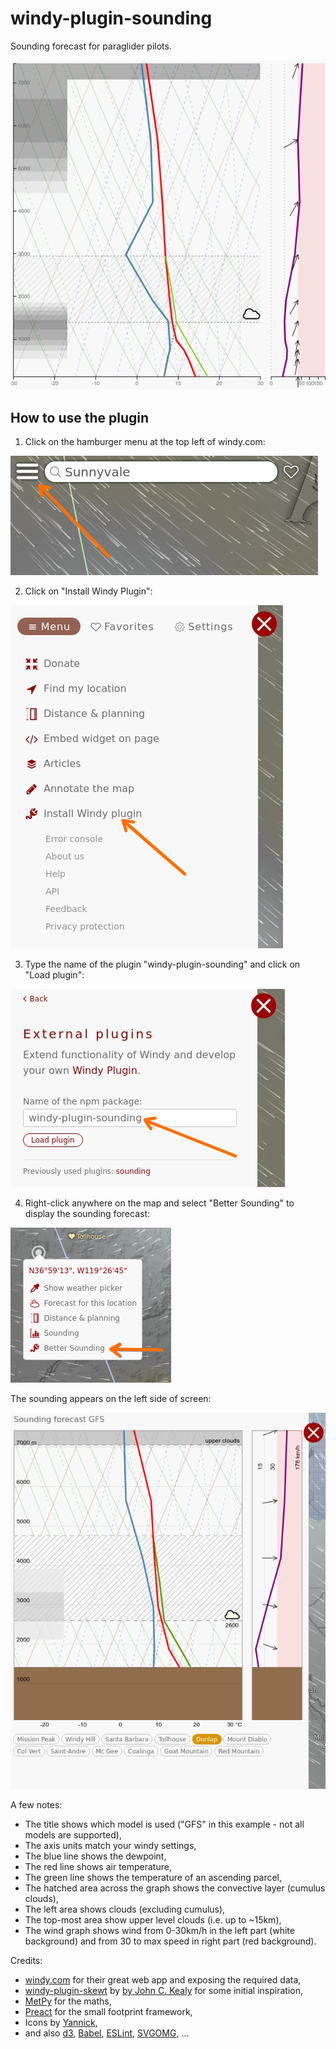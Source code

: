 # windy-plugin-sounding

Sounding forecast for paraglider pilots.

![Example Sounding](sounding.png)

## How to use the plugin

1) Click on the hamburger menu at the top left of windy.com:

![Hamburger menu](docs/1_menu.png)

2) Click on "Install Windy Plugin":

![Install plugins](docs/2_install.png)

3) Type the name of the plugin "windy-plugin-sounding" and click on "Load plugin":

![Load windy-plugin-sounding](docs/3_sounding.png)

4) Right-click anywhere on the map and select "Better Sounding" to display the sounding forecast:

![Context menu](docs/4_menu.png)

The sounding appears on the left side of screen:

![Context menu](docs/5_skewt.png)

A few notes:
- The title shows which model is used ("GFS" in this example - not all models are supported),
- The axis units match your windy settings,
- The blue line shows the dewpoint,
- The red line shows air temperature,
- The green line shows the temperature of an ascending parcel,
- The hatched area across the graph shows the convective layer (cumulus clouds),
- The left area shows clouds (excluding cumulus),
- The top-most area show upper level clouds (i.e. up to ~15km),
- The wind graph shows wind from 0-30km/h in the left part (white background) and from 30 to max speed in right part (red background).

Credits:
- [windy.com](https://www.windy.com) for their great web app and exposing the required data,
- [windy-plugin-skewt](https://github.com/johnckealy/windy-plugin-skewt) by [by John C. Kealy](https://github.com/johnckealy) for some initial inspiration,
- [MetPy](https://unidata.github.io/MetPy) for the maths,
- [Preact](https://preactjs.com/) for the small footprint framework,
- Icons by [Yannick](https://www.flaticon.com/authors/yannick),
- and also [d3](https://d3js.org/), [Babel](https://babeljs.io/), [ESLint](https://eslint.org/), [SVGOMG](https://jakearchibald.github.io/svgomg/), ...
